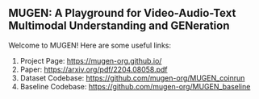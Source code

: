 ## MUGEN: A Playground for Video-Audio-Text Multimodal Understanding and GENeration
Welcome to MUGEN! Here are some useful links:
1. Project Page: https://mugen-org.github.io/
2. Paper: https://arxiv.org/pdf/2204.08058.pdf
3. Dataset Codebase: https://github.com/mugen-org/MUGEN_coinrun
4. Baseline Codebase: https://github.com/mugen-org/MUGEN_baseline
